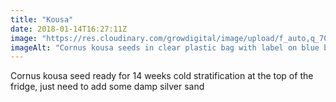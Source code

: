 ```yaml
---
title: "Kousa"
date: 2018-01-14T16:27:11Z
image: "https://res.cloudinary.com/growdigital/image/upload/f_auto,q_70,w_736/v1544048102/seeds-cornus-kousa-27905789429.jpg"
imageAlt: "Cornus kousa seeds in clear plastic bag with label on blue background"
---
```


Cornus kousa seed ready for 14 weeks cold stratification at the top of the fridge, just need to add some damp silver sand
